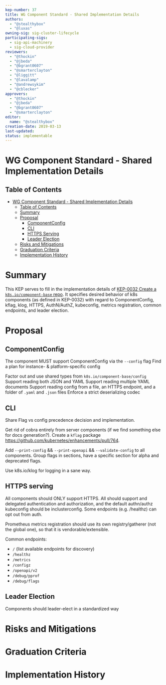 ```yaml
---
kep-number: 37
title: WG Component Standard - Shared Implementation Details
authors:
  - "@stealthybox"
  - "@luxas"
owning-sig: sig-cluster-lifecycle
participating-sigs:
  - sig-api-machinery
  - sig-cloud-provider
reviewers:
  - "@thockin"
  - "@jbeda"
  - "@bgrant0607"
  - "@smarterclayton"
  - "@liggitt"
  - "@lavalamp"
  - "@andrewsykim"
  - "@cblecker"
approvers:
  - "@thockin"
  - "@jbeda"
  - "@bgrant0607"
  - "@smarterclayton"
editor:
  name: "@stealthybox"
creation-date: 2019-03-13
last-updated: 
status: implementable
---
```


# WG Component Standard - Shared Implementation Details

## Table of Contents

- [WG Component Standard - Shared Implementation Details](#wg-component-standard---shared-implementation-details)
  - [Table of Contents](#table-of-contents)
  - [Summary](#summary)
  - [Proposal](#proposal)
     - [ComponentConfig](#componentconfig)
     - [CLI](#cli)
     - [HTTPS Serving](#https-serving)
     - [Leader Election](#leader-election)
  - [Risks and Mitigations](#risks-and-mitigations)
  - [Graduation Criteria](#graduation-criteria)
  - [Implementation History](#implementation-history)

# Summary
This KEP serves to fill in the implementation details of [KEP-0032 Create a `k8s.io/component-base` repo](./0032-create-a-k8s-io-component-repo.md).
It specifies desired behavior of k8s components (as defined in KEP-0032) with regard to 
ComponentConfig, kflag, klog, HTTPS, AuthN/AuthZ, kubeconfig, metrics registration, common 
endpoints, and leader election.

# Proposal

## ComponentConfig
The component MUST support ComponentConfig via the `--config` flag
Find a plan for instance- & platform-specific config

Factor out and use shared types from `k8s.io/component-base/config`
Support reading both JSON and YAML
Support reading multiple YAML documents
Support reading config from a file, an HTTPS endpoint, and a folder of `.yaml` and `.json` files
Enforce a strict deserializing codec

## CLI
Share Flag vs config precedence decision and implementation.

Get rid of cobra entirely from server components (if we find something else for docs generation?).
Create a `kflag` package https://github.com/kubernetes/enhancements/pull/764.

Add `--print-config` && `--print-openapi` && `--validate-config` to all components.
Group flags in sections, have a specific section for alpha and deprecated flags.

Use k8s.io/klog for logging in a sane way.

## HTTPS serving
All components should ONLY support HTTPS.
All should support and delegated authentication and authorization, and the default authn/authz kubeconfig should be inclusterconfig.
Some endpoints (e.g. /healthz) can opt out from auth.

Prometheus metrics registration should use its own registry/gatherer (not the global one), so that it is vendorable/extensible.

Common endpoints:
  - `/` (list available endpoints for discovery)
  - `/healthz`
  - `/metrics`
  - `/configz`
  - `/openapi/v2`
  - `/debug/pprof`
  - `/debug/flags`

## Leader Election
Components should leader-elect in a standardized way



# Risks and Mitigations

# Graduation Criteria

# Implementation History
